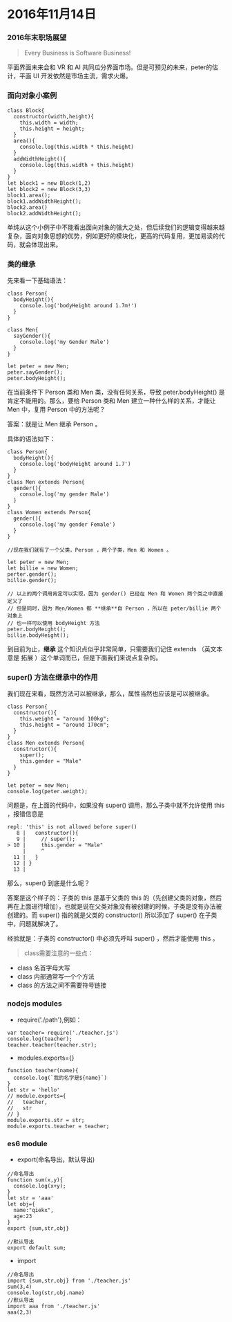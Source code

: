 # 2016年11月14日

### 2016年末职场展望

> Every Business is Software Business!

平面界面未来会和 VR 和 AI 共同瓜分界面市场。但是可预见的未来，peter的估计，平面 UI 开发依然是市场主流，需求火爆。

### 面向对象小案例


```
class Block{
  constructor(width,height){
    this.width = width;
    this.height = height;
  }
  area(){
    console.log(this.width * this.height)
  }
  addWidthHeight(){
    console.log(this.width + this.height)
  }
}
let block1 = new Block(1,2)
let block2 = new Block(3,3)
block1.area();
block1.addWidthHeight();
block2.area()
block2.addWidthHeight();
```

单纯从这个小例子中不能看出面向对象的强大之处，但后续我们的逻辑变得越来越复杂，面向对象思想的优势，例如更好的模块化，更高的代码复用，更加易读的代码，就会体现出来。



### 类的继承

先来看一下基础语法：

```
class Person{
  bodyHeight(){
    console.log('bodyHeight around 1.7m!')
  }
}
```


```
class Men{
  sayGender(){
    console.log('my Gender Male')
  }
}
```


```
let peter = new Men;
peter.sayGender();
peter.bodyHeight();
```

在当前条件下 Person 类和 Men 类，没有任何关系，导致 peter.bodyHeight() 是肯定不能用的。那么，要给 Person 类和 Men 建立一种什么样的关系，才能让 Men 中，复用 Person 中的方法呢？


答案：就是让  Men 继承 Person 。

具体的语法如下：

```
class Person{
  bodyHeight(){
    console.log('bodyHeight around 1.7')
  }
}
class Men extends Person{
  gender(){
    console.log('my gender Male')
  }
}
class Women extends Person{
  gender(){
    console.log('my gender Female')
  }
}

//现在我们就有了一个父类，Person ，两个子类，Men 和 Women 。

let peter = new Men;
let billie = new Women;
perter.gender();
billie.gender();

// 以上的两个调用肯定可以实现，因为 gender() 已经在 Men 和 Women 两个类之中直接定义了
// 但是同时，因为 Men/Women 都 **继承**自 Person ，所以在 peter/billie 两个对象上
// 也一样可以使用 bodyHeight 方法
peter.bodyHeight();
billie.bodyHeight();
```

到目前为止，**继承** 这个知识点似乎非常简单，只需要我们记住 extends （英文本意是 拓展 ）这个单词而已，但是下面我们来说点复杂的。

### super() 方法在继承中的作用

我们现在来看，既然方法可以被继承，那么，属性当然也应该是可以被继承。

```
class Person{
  constructor(){
    this.weight = "around 100kg";
    this.height = "around 170cm";
  }
}
class Men extends Person{
  constructor(){
    super();
    this.gender = "Male"
  }
}

let peter = new Men;
console.log(peter.weight);
```

问题是，在上面的代码中，如果没有 super() 调用，那么子类中就不允许使用 this ，报错信息是

```
repl: 'this' is not allowed before super()
   8 |   constructor(){
   9 |     // super();
> 10 |     this.gender = "Male"
     |     ^
  11 |   }
  12 | }
  13 |
  ```

  那么，super() 到底是什么呢？

  答案是这个样子的：子类的 this 是基于父类的 this 的（先创建父类的对象，然后再在上面进行增加），也就是说在父类对象没有被创建的时候，子类是没有办法被创建的。而 super() 指的就是父类的 constructor() 所以添加了 super() 在子类中，问题就解决了。

  经验就是：子类的 constructor() 中必须先呼叫 super() ，然后才能使用 this 。

  > class需要注意的一些点：

  - class 名首字母大写
  - class 内部通常写一个个方法
  - class 的方法之间不需要符号链接

  ### nodejs modules

  - require('./path'),例如：

  ```
  var teacher= require('./teacher.js')
  console.log(teacher);
  teacher.teacher(teacher.str);

  ```
  - modules.exports={}
  ```
  function teacher(name){
    console.log(`我的名字是${name}`)
  }
  let str = 'hello'
  // module.exports={
  //   teacher,
  //   str
  // }
  module.exports.str = str;
  module.exports.teacher = teacher;

  ```

  ### es6 module

  - export(命名导出，默认导出)

  ```
  //命名导出
  function sum(x,y){
    console.log(x+y);
  }
  let str = 'aaa'
  let obj={
    name:"qiekx",
    age:23
  }
  export {sum,str,obj}

  //默认导出
  export default sum;

  ```

  - import

  ```
  //命名导出
  import {sum,str,obj} from './teacher.js'
  sum(3,4)
  console.log(str,obj.name)
  //默认导出
  import aaa from './teacher.js'
  aaa(2,3)

  ```
